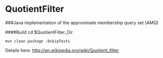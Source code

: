 QuotientFilter
==============

###Java implementation of the approximate membership query set (AMQ)

####Build
cd $QuotientFilter_Dir

`mvn clean package -DskipTests`



Details here:
http://en.wikipedia.org/wiki/Quotient_filter
